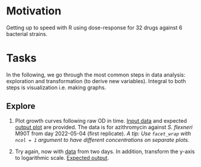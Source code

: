 # Motivation

Getting up to speed with R using dose-response for 32 drugs against 6
bacterial strains.

# Tasks

In the following, we go through the most common steps in data analysis:
exploration and transformation (to derive new variables). Integral to
both steps is visualization i.e. making graphs.

## Explore

1.  Plot growth curves following raw OD in time. [Input
    data](doc/tasks/01_dat.csv) and expected [output
    plot](doc/tasks/01_out.pdf) are provided. The data is for
    azithromycin against *S. flexneri* M90T from day 2022-05-04 (first
    replicate). *A tip: Use `facet_wrap` with `ncol = 1` argument to
    have different concentrations on separate plots.*

2.  Try again, now with [data](doc/tasks/02_dat.csv) from two days. In
    addition, transform the y-axis to logarithmic scale. [Expected
    output](doc/tasks/02_out.pdf).
